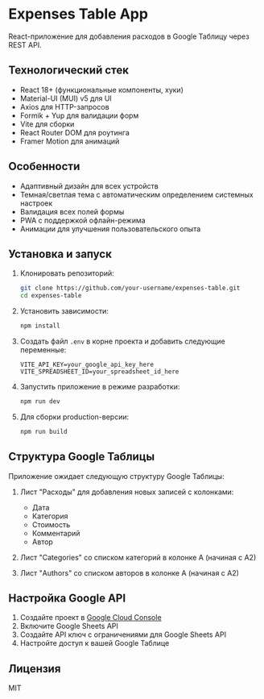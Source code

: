 # Expenses Table App

React-приложение для добавления расходов в Google Таблицу через REST API.

## Технологический стек

- React 18+ (функциональные компоненты, хуки)
- Material-UI (MUI) v5 для UI
- Axios для HTTP-запросов
- Formik + Yup для валидации форм
- Vite для сборки
- React Router DOM для роутинга
- Framer Motion для анимаций

## Особенности

- Адаптивный дизайн для всех устройств
- Темная/светлая тема с автоматическим определением системных настроек
- Валидация всех полей формы
- PWA с поддержкой офлайн-режима
- Анимации для улучшения пользовательского опыта

## Установка и запуск

1. Клонировать репозиторий:
   ```bash
   git clone https://github.com/your-username/expenses-table.git
   cd expenses-table
   ```

2. Установить зависимости:
   ```bash
   npm install
   ```

3. Создать файл `.env` в корне проекта и добавить следующие переменные:
   ```
   VITE_API_KEY=your_google_api_key_here
   VITE_SPREADSHEET_ID=your_spreadsheet_id_here
   ```

4. Запустить приложение в режиме разработки:
   ```bash
   npm run dev
   ```

5. Для сборки production-версии:
   ```bash
   npm run build
   ```

## Структура Google Таблицы

Приложение ожидает следующую структуру Google Таблицы:

1. Лист "Расходы" для добавления новых записей с колонками:
   - Дата
   - Категория
   - Стоимость
   - Комментарий
   - Автор

2. Лист "Categories" со списком категорий в колонке A (начиная с A2)

3. Лист "Authors" со списком авторов в колонке A (начиная с A2)

## Настройка Google API

1. Создайте проект в [Google Cloud Console](https://console.cloud.google.com/)
2. Включите Google Sheets API
3. Создайте API ключ с ограничениями для Google Sheets API
4. Настройте доступ к вашей Google Таблице

## Лицензия

MIT
